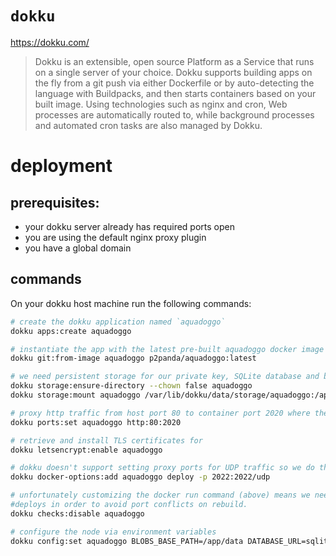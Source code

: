 # `dokku`

https://dokku.com/

> Dokku is an extensible, open source Platform as a Service that runs on a single server of your choice. Dokku supports building apps on the fly from a git push via either Dockerfile or by auto-detecting the language with Buildpacks, and then starts containers based on your built image. Using technologies such as nginx and cron, Web processes are automatically routed to, while background processes and automated cron tasks are also managed by Dokku.

# deployment

## prerequisites:

- your dokku server already has required ports open
- you are using the default nginx proxy plugin
- you have a global domain

## commands

On your dokku host machine run the following commands:

```bash
# create the dokku application named `aquadoggo`
dokku apps:create aquadoggo

# instantiate the app with the latest pre-built aquadoggo docker image pulled from docker hub
dokku git:from-image aquadoggo p2panda/aquadoggo:latest

# we need persistent storage for our private key, SQLite database and blobs
dokku storage:ensure-directory --chown false aquadoggo
dokku storage:mount aquadoggo /var/lib/dokku/data/storage/aquadoggo:/app/data

# proxy http traffic from host port 80 to container port 2020 where the http server is listening
dokku ports:set aquadoggo http:80:2020

# retrieve and install TLS certificates for
dokku letsencrypt:enable aquadoggo

# dokku doesn't support setting proxy ports for UDP traffic so we do that via `docker-options` args
dokku docker-options:add aquadoggo deploy -p 2022:2022/udp

# unfortunately customizing the docker run command (above) means we need to disable zero-downtime 
#deploys in order to avoid port conflicts on rebuild.
dokku checks:disable aquadoggo

# configure the node via environment variables
dokku config:set aquadoggo BLOBS_BASE_PATH=/app/data DATABASE_URL=sqlite:/app/data/db.sqlite3 LOG_LEVEL=debug PRIVATE_KEY=/app/data/secret.txt
```


